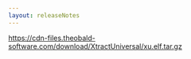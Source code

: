 ```yaml
---
layout: releaseNotes
---
```


https://cdn-files.theobald-software.com/download/XtractUniversal/xu.elf.tar.gz
